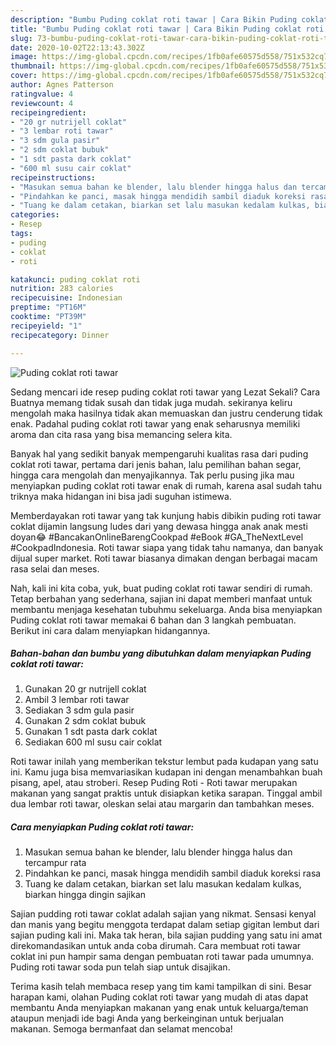 ```yaml
---
description: "Bumbu Puding coklat roti tawar | Cara Bikin Puding coklat roti tawar Yang Sedap"
title: "Bumbu Puding coklat roti tawar | Cara Bikin Puding coklat roti tawar Yang Sedap"
slug: 73-bumbu-puding-coklat-roti-tawar-cara-bikin-puding-coklat-roti-tawar-yang-sedap
date: 2020-10-02T22:13:43.302Z
image: https://img-global.cpcdn.com/recipes/1fb0afe60575d558/751x532cq70/puding-coklat-roti-tawar-foto-resep-utama.jpg
thumbnail: https://img-global.cpcdn.com/recipes/1fb0afe60575d558/751x532cq70/puding-coklat-roti-tawar-foto-resep-utama.jpg
cover: https://img-global.cpcdn.com/recipes/1fb0afe60575d558/751x532cq70/puding-coklat-roti-tawar-foto-resep-utama.jpg
author: Agnes Patterson
ratingvalue: 4
reviewcount: 4
recipeingredient:
- "20 gr nutrijell coklat"
- "3 lembar roti tawar"
- "3 sdm gula pasir"
- "2 sdm coklat bubuk"
- "1 sdt pasta dark coklat"
- "600 ml susu cair coklat"
recipeinstructions:
- "Masukan semua bahan ke blender, lalu blender hingga halus dan tercampur rata"
- "Pindahkan ke panci, masak hingga mendidih sambil diaduk koreksi rasa"
- "Tuang ke dalam cetakan, biarkan set lalu masukan kedalam kulkas, biarkan hingga dingin sajikan"
categories:
- Resep
tags:
- puding
- coklat
- roti

katakunci: puding coklat roti 
nutrition: 283 calories
recipecuisine: Indonesian
preptime: "PT16M"
cooktime: "PT39M"
recipeyield: "1"
recipecategory: Dinner

---
```



![Puding coklat roti tawar](https://img-global.cpcdn.com/recipes/1fb0afe60575d558/751x532cq70/puding-coklat-roti-tawar-foto-resep-utama.jpg)

Sedang mencari ide resep puding coklat roti tawar yang Lezat Sekali? Cara Buatnya memang tidak susah dan tidak juga mudah. sekiranya keliru mengolah maka hasilnya tidak akan memuaskan dan justru cenderung tidak enak. Padahal puding coklat roti tawar yang enak seharusnya memiliki aroma dan cita rasa yang bisa memancing selera kita.

Banyak hal yang sedikit banyak mempengaruhi kualitas rasa dari puding coklat roti tawar, pertama dari jenis bahan, lalu pemilihan bahan segar, hingga cara mengolah dan menyajikannya. Tak perlu pusing jika mau menyiapkan puding coklat roti tawar enak di rumah, karena asal sudah tahu triknya maka hidangan ini bisa jadi suguhan istimewa.

Memberdayakan roti tawar yang tak kunjung habis dibikin puding roti tawar coklat dijamin langsung ludes dari yang dewasa hingga anak anak mesti doyan😂 #BancakanOnlineBarengCookpad #eBook #GA_TheNextLevel #CookpadIndonesia. Roti tawar siapa yang tidak tahu namanya, dan banyak dijual super market. Roti tawar biasanya dimakan dengan berbagai macam rasa selai dan meses.


Nah, kali ini kita coba, yuk, buat puding coklat roti tawar sendiri di rumah. Tetap berbahan yang sederhana, sajian ini dapat memberi manfaat untuk membantu menjaga kesehatan tubuhmu sekeluarga. Anda bisa menyiapkan Puding coklat roti tawar memakai 6 bahan dan 3 langkah pembuatan. Berikut ini cara dalam menyiapkan hidangannya.

<!--inarticleads1-->

##### Bahan-bahan dan bumbu yang dibutuhkan dalam menyiapkan Puding coklat roti tawar:

1. Gunakan 20 gr nutrijell coklat
1. Ambil 3 lembar roti tawar
1. Sediakan 3 sdm gula pasir
1. Gunakan 2 sdm coklat bubuk
1. Gunakan 1 sdt pasta dark coklat
1. Sediakan 600 ml susu cair coklat


Roti tawar inilah yang memberikan tekstur lembut pada kudapan yang satu ini. Kamu juga bisa memvariasikan kudapan ini dengan menambahkan buah pisang, apel, atau stroberi. Resep Puding Roti - Roti tawar merupakan makanan yang sangat praktis untuk disiapkan ketika sarapan. Tinggal ambil dua lembar roti tawar, oleskan selai atau margarin dan tambahkan meses. 

<!--inarticleads2-->

##### Cara menyiapkan Puding coklat roti tawar:

1. Masukan semua bahan ke blender, lalu blender hingga halus dan tercampur rata
1. Pindahkan ke panci, masak hingga mendidih sambil diaduk koreksi rasa
1. Tuang ke dalam cetakan, biarkan set lalu masukan kedalam kulkas, biarkan hingga dingin sajikan


Sajian pudding roti tawar coklat adalah sajian yang nikmat. Sensasi kenyal dan manis yang begitu menggota terdapat dalam setiap gigitan lembut dari sajian puding kali ini. Maka tak heran, bila sajian pudding yang satu ini amat direkomandasikan untuk anda coba dirumah. Cara membuat roti tawar coklat ini pun hampir sama dengan pembuatan roti tawar pada umumnya. Puding roti tawar soda pun telah siap untuk disajikan. 

Terima kasih telah membaca resep yang tim kami tampilkan di sini. Besar harapan kami, olahan Puding coklat roti tawar yang mudah di atas dapat membantu Anda menyiapkan makanan yang enak untuk keluarga/teman ataupun menjadi ide bagi Anda yang berkeinginan untuk berjualan makanan. Semoga bermanfaat dan selamat mencoba!
